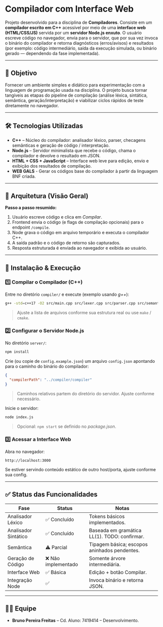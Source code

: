 # Compilador com Interface Web

Projeto desenvolvido para a disciplina de **Compiladores**. Consiste em um **compilador escrito em C++** acessível por meio de uma **interface web (HTML/CSS/JS)** servida por um **servidor Node.js enxuto**. O usuário escreve código no navegador, envia para o servidor, que por sua vez invoca o binário do compilador e retorna diagnósticos (erros/avisos) e resultados (por exemplo: código intermediário, saída da execução simulada, ou binário gerado — dependendo da fase implementada).


---

## 📌 Objetivo

Fornecer um ambiente simples e didático para experimentação com a linguagem de programação usada na disciplina. O projeto busca tornar tangíveis as etapas do pipeline de compilação (análise léxica, sintática, semântica, geração/interpretação) e viabilizar ciclos rápidos de teste diretamente no navegador.

---

## 🛠 Tecnologias Utilizadas

* **C++** – Núcleo do compilador: analisador léxico, parser, checagens semânticas e geração de código / interpretação.
* **Node.js** – Servidor minimalista que recebe o código, chama o compilador e devolve o resultado em JSON.
* **HTML + CSS + JavaScript** – Interface web leve para edição, envio e exibição dos resultados de compilação.
* **WEB GALS** - Gerar os códigos base do compilador à partir da linguagem BNF criada.
---

## 🧩 Arquitetura (Visão Geral)

**Passo a passo resumido:**

1. Usuário escreve código e clica em *Compilar*.
2. Frontend envia o código (e flags de compilação opcionais) para o endpoint `/compile`.
3. Node grava o código em arquivo temporário e executa o compilador C++.
4. A saída padrão e o código de retorno são capturados.
5. Resposta estruturada é enviada ao navegador e exibida ao usuário.

---

## 🚀 Instalação & Execução

### 1️⃣ Compilar o Compilador (C++)

Entre no diretório `compiler/` e execute (exemplo usando *g++*):

```bash
g++ -std=c++17 -O2 src/main.cpp src/lexer.cpp src/parser.cpp src/semantic.cpp src/codegen.cpp -Iinclude -o compiler
```

> Ajuste a lista de arquivos conforme sua estrutura real ou use `make` / `cmake`.

### 2️⃣ Configurar o Servidor Node.js

No diretório `server/`:

```bash
npm install
```

Crie (ou copie de `config.example.json`) um arquivo `config.json` apontando para o caminho do binário do compilador:

```json
{
  "compilerPath": "../compiler/compiler"
}
```

> Caminhos relativos partem do diretório do servidor. Ajuste conforme necessário.

Inicie o servidor:

```bash
node index.js
```

> Opcional: `npm start` se definido no *package.json*.

### 3️⃣ Acessar a Interface Web

Abra no navegador:

```
http://localhost:3000
```

Se estiver servindo conteúdo estático de outro host/porta, ajuste conforme sua config.

---

## ✅ Status das Funcionalidades

| Fase                 | Status             | Notas                                        |
| -------------------- | ------------------ | -------------------------------------------- |
| Analisador Léxico    | ✅ Concluído        | Tokens básicos implementados.                |
| Analisador Sintático | ✅ Concluído        | Baseada em gramática LL(1). TODO: confirmar. |
| Semântica            | ⚠️ Parcial         | Tipagem básica; escopos aninhados pendentes. |
| Geração de Código    | ❌ Não implementado | Somente árvore intermediária.                |
| Interface Web        | ✅ Básica           | Edição + botão Compilar.                     |
| Integração Node      | ✅                  | Invoca binário e retorna JSON.               |



---

## 👨‍💻 Equipe

* **Bruno Pereira Freitas** – Cd. Aluno: 7419414 – Desenvolvimento.

